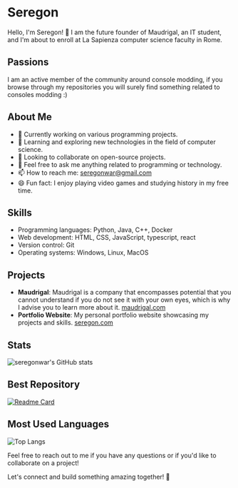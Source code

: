 # Seregon

Hello, I'm Seregon! 👋
I am the future founder of Maudrigal, an IT student, and I'm about to enroll at La Sapienza computer science faculty in Rome.
## Passions
I am an active member of the community around console modding, if you browse through my repositories you will surely find something related to consoles modding :)
## About Me

- 🔭 Currently working on various programming projects.
- 🌱 Learning and exploring new technologies in the field of computer science.
- 👯 Looking to collaborate on open-source projects.
- 💬 Feel free to ask me anything related to programming or technology.
- 📫 How to reach me: [seregonwar@gmail.com](mailto:seregonwar@gmail.com)
- 😄 Fun fact: I enjoy playing video games and studying history in my free time.

## Skills

- Programming languages: Python, Java, C++, Docker
- Web development: HTML, CSS, JavaScript, typescript, react
- Version control: Git
- Operating systems: Windows, Linux, MacOS

## Projects

- **Maudrigal**: Maudrigal is a company that encompasses potential that you cannot understand if you do not see it with your own eyes, which is why I advise you to learn more about it. [maudrigal.com](https://www.maudrigal.com)
- **Portfolio Website**: My personal portfolio website showcasing my projects and skills. [seregon.com](https://www.seregon.com)

## Stats
![seregonwar's GitHub stats](https://github-readme-stats.vercel.app/api?username=seregonwar&show_icons=true&theme=dark)
## Best Repository
[![Readme Card](https://github-readme-stats.vercel.app/api/pin/?username=seregonwar&repo=APFU-PupFileUnziper&theme=dark)](https://github.com/seregonwar/APFU-PupFileUnziper)
## Most Used Languages
![Top Langs](https://github-readme-stats.vercel.app/api/top-langs/?username=seregonwar&size_weight=0.5&count_weight=0.5&theme=dark)


Feel free to reach out to me if you have any questions or if you'd like to collaborate on a project!

Let's connect and build something amazing together! 🚀
